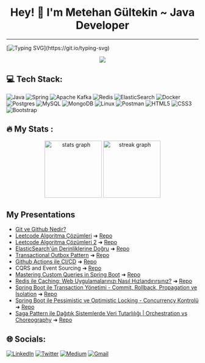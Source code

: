 <h1 align="center">
Hey! 🖖 I'm  Metehan Gültekin ~ Java Developer
</h2>

---------------------
[![Typing SVG](https://readme-typing-svg.herokuapp.com?color=F814FF&lines=Hi++%F0%9F%91%8B+;I'm+Mete.;I'm+a+Java+Developer.;Glad+to+see+you.)](https://git.io/typing-svg)

<div align="center">
  <img src="https://profile-counter.glitch.me/mgmetehan/count.svg?"  />
</div>

## 💻 Tech Stack:
![Java](https://img.shields.io/badge/java-%23ED8B00.svg?style=for-the-badge&logo=java&logoColor=white)
![Spring](https://img.shields.io/badge/spring-%236DB33F.svg?style=for-the-badge&logo=spring&logoColor=white)
![Apache Kafka](https://img.shields.io/badge/Apache%20Kafka-000.svg?style=for-the-badge&logo=apachekafka)
![Redis](https://img.shields.io/badge/redis-%23DD0031.svg?style=for-the-badge&logo=redis&logoColor=white)
![ElasticSearch](https://img.shields.io/badge/-ElasticSearch-005571?style=for-the-badge&logo=elasticsearch)
![Docker](https://img.shields.io/badge/docker-%230db7ed.svg?style=for-the-badge&logo=docker&logoColor=white)
![Postgres](https://img.shields.io/badge/postgres-%23316192.svg?style=for-the-badge&logo=postgresql&logoColor=white)
![MySQL](https://img.shields.io/badge/mysql-%2300f.svg?style=for-the-badge&logo=mysql&logoColor=white)
![MongoDB](https://img.shields.io/badge/MongoDB-%234ea94b.svg?style=for-the-badge&logo=mongodb&logoColor=white)
![Linux](https://img.shields.io/badge/Linux-FCC624.svg?style=for-the-badge&logo=linux&logoColor=black)
![Postman](https://img.shields.io/badge/Postman-FF6C37.svg?style=for-the-badge&logo=postman&logoColor=white)
![HTML5](https://img.shields.io/badge/html5-%23E34F26.svg?style=for-the-badge&logo=html5&logoColor=white)
![CSS3](https://img.shields.io/badge/css3-%231572B6.svg?style=for-the-badge&logo=css3&logoColor=white)
![Bootstrap](https://img.shields.io/badge/bootstrap-%23563D7C.svg?style=for-the-badge&logo=bootstrap&logoColor=white)

## 🔥   My Stats :
<div align="center">
  <img src="https://github-readme-stats.vercel.app/api?username=mgmetehan&hide_title=false&hide_rank=false&show_icons=true&include_all_commits=true&count_private=true&disable_animations=false&theme=chartreuse-dark&locale=en&hide_border=false&order=1" height="150" alt="stats graph"  />
  <img src="https://streak-stats.demolab.com?user=mgmetehan&locale=en&mode=daily&theme=chartreuse-dark&hide_border=false&border_radius=5&order=3" height="150" alt="streak graph"  />
</div>

##  My Presentations  
* [Git ve Github Nedir?](https://www.youtube.com/live/w36N36JKqGM?si=MXcb-QqqTwOWKuPx)<br>
* [Leetcode Algoritma Çözümleri](https://www.youtube.com/live/kwXItW3UrE8?si=iDnFzxheq73GDCKm) ➜ [Repo](https://github.com/mgmetehan/LeetCode-Java-Solutions)<br>
* [Leetcode Algoritma Çözümleri 2](https://www.youtube.com/live/O99hm-NZOCc?si=zjJxJeQfgVTEmsn6) ➜ [Repo](https://github.com/mgmetehan/LeetCode-Java-Solutions)<br>
* [ElasticSearch'ün Derinliklerine Doğru](https://www.youtube.com/live/cWDXQbjYRgg?si=9c1OsdFPcjxBNikI) ➜ [Repo](https://github.com/mgmetehan/Elasticsearch-Workshop)<br>
* [Transactional Outbox Pattern](https://www.youtube.com/live/6Mkm_xu7zx8?si=dRhTrOvIulwl4t5c) ➜ [Repo](https://github.com/mgmetehan/outbox-poc)
* [Github Actions ile CI/CD](https://www.youtube.com/live/kvwOObWn8GU?si=1fiIVhhLZvPB61KQ) ➜ [Repo](https://github.com/mgmetehan/ci-cd-github-actions-demo)
* CQRS and Event Sourcing ➜ [Repo](https://github.com/mgmetehan/CQRS-EventSorucing)
* [Mastering Custom Queries in Spring Boot](https://youtu.be/6ZPi0X3ZtYg?si=pDbIB2vNFm-NKU74) ➜ [Repo](https://github.com/mgmetehan/Spring-custom-query)
* [Redis ile Caching: Web Uygulamalarınızı Nasıl Hızlandırırsınız?](https://www.youtube.com/live/gQM0CVnWrIk?si=a8v4WUtq-4ltg6Pn) ➜ [Repo](https://github.com/mgmetehan/redis-cache)
* [Spring Boot ile Transaction Yönetimi - Commit, Rollback, Propagation ve Isolation](https://youtu.be/Q_vBbG3bnb8?si=PPqi8RtXhN01XZuJ) ➜ [Repo](https://github.com/mgmetehan/transaction-spring)
* [Spring Boot ile Pessimistic ve Optimistic Locking - Concurrency Kontrolü](https://www.youtube.com/watch?v=FPZVr5qVq44&t=1973s) ➜ [Repo](https://github.com/mgmetehan/pessimistic_optimistic_locking)
* [Saga Pattern ile Dağıtık Sistemlerde Veri Tutarlılığı | Orchestration vs Choreography](https://youtu.be/XM8t1jqdCf4?si=bTHSrnjh7JsKUa2V) ➜ [Repo](https://github.com/mgmetehan/saga-orchestrator-poc)

## 🌐 Socials:
[![LinkedIn](https://img.shields.io/badge/LinkedIn-%230077B5.svg?style=for-the-badge&logo=linkedin&logoColor=white)](https://linkedin.com/in/mgmetehan) 
[![Twitter](https://img.shields.io/badge/Twitter-%231DA1F2.svg?style=for-the-badge&logo=Twitter&logoColor=white)](https://twitter.com/metehan_gltkn)
[![Medium](https://img.shields.io/badge/Medium-12100E?style=for-the-badge&logo=medium&logoColor=white)](https://medium.com/@mgmetehanx)
[![Gmail](https://img.shields.io/badge/Gmail-D14836.svg?style=for-the-badge&logo=Gmail&logoColor=white)](mailto:mgmetehan@hotmail.com)

